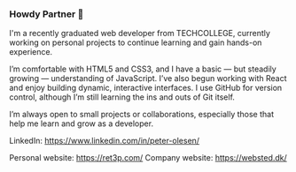 ### Howdy Partner 🤠

I'm a recently graduated web developer from TECHCOLLEGE, currently working on personal projects to continue learning and gain hands-on experience.

I’m comfortable with HTML5 and CSS3, and I have a basic — but steadily growing — understanding of JavaScript. I’ve also begun working with React and enjoy building dynamic, interactive interfaces. I use GitHub for version control, although I’m still learning the ins and outs of Git itself.

I’m always open to small projects or collaborations, especially those that help me learn and grow as a developer.

LinkedIn: https://www.linkedin.com/in/peter-olesen/

Personal website: https://ret3p.com/
Company website: https://websted.dk/

<!--
**peter-olesen/peter-olesen** is a ✨ _special_ ✨ repository because its `README.md` (this file) appears on your GitHub profile.

Here are some ideas to get you started:

- 🔭 I’m currently working on ...
- 🌱 I’m currently learning ...
- 👯 I’m looking to collaborate on ...
- 🤔 I’m looking for help with ...
- 💬 Ask me about ...
- 📫 How to reach me: ...
- 😄 Pronouns: ...
- ⚡ Fun fact: ...
-->
